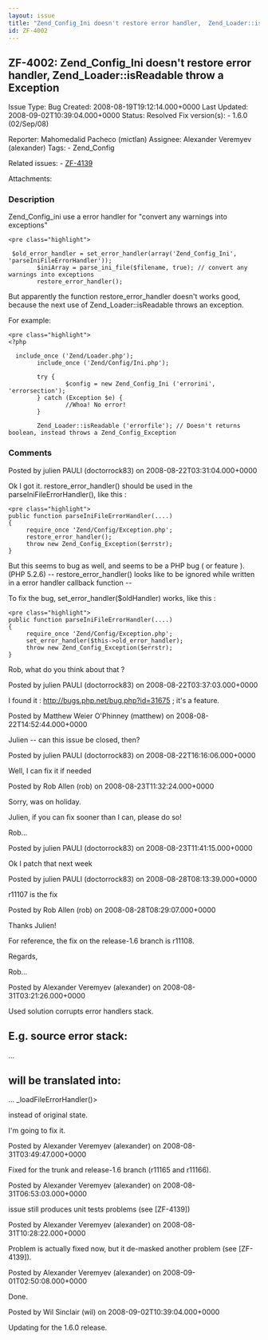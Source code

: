 ```yaml
---
layout: issue
title: "Zend_Config_Ini doesn't restore error handler,  Zend_Loader::isReadable throw a Exception"
id: ZF-4002
---
```


ZF-4002: Zend\_Config\_Ini doesn't restore error handler, Zend\_Loader::isReadable throw a Exception
----------------------------------------------------------------------------------------------------

 Issue Type: Bug Created: 2008-08-19T19:12:14.000+0000 Last Updated: 2008-09-02T10:39:04.000+0000 Status: Resolved Fix version(s): - 1.6.0 (02/Sep/08)
 
 Reporter:  Mahomedalid Pacheco (mictlan)  Assignee:  Alexander Veremyev (alexander)  Tags: - Zend\_Config
 
 Related issues: - [ZF-4139](/issues/browse/ZF-4139)
 
 Attachments: 
### Description

Zend\_Config\_ini use a error handler for "convert any warnings into exceptions"

 
    <pre class="highlight">
    
     $old_error_handler = set_error_handler(array('Zend_Config_Ini', 'parseIniFileErrorHandler'));
            $iniArray = parse_ini_file($filename, true); // convert any warnings into exceptions
            restore_error_handler();


But apparently the function restore\_error\_handler doesn't works good, because the next use of Zend\_Loader::isReadable throws an exception.

For example:

 
    <pre class="highlight">
    <?php
    
      include_once ('Zend/Loader.php');
            include_once ('Zend/Config/Ini.php');
    
            try {
                    $config = new Zend_Config_Ini ('errorini', 'errorsection');
            } catch (Exception $e) {
                    //Whoa! No error!
            }
    
            Zend_Loader::isReadable ('errorfile'); // Doesn't returns boolean, instead throws a Zend_Config_Exception


 

 

### Comments

Posted by julien PAULI (doctorrock83) on 2008-08-22T03:31:04.000+0000

Ok I got it. restore\_error\_handler() should be used in the parseIniFileErrorHandler(), like this :

 
    <pre class="highlight">
    public function parseIniFileErrorHandler(....)
    {
         require_once 'Zend/Config/Exception.php';
         restore_error_handler();
         throw new Zend_Config_Exception($errstr);
    }


But this seems to bug as well, and seems to be a PHP bug ( or feature ). (PHP 5.2.6) -- restore\_error\_handler() looks like to be ignored while written in a error handler callback function --

To fix the bug, set\_error\_handler($oldHandler) works, like this :

 
    <pre class="highlight">
    public function parseIniFileErrorHandler(....)
    {
         require_once 'Zend/Config/Exception.php';
         set_error_handler($this->old_error_handler);
         throw new Zend_Config_Exception($errstr);
    }


Rob, what do you think about that ?

 

 

Posted by julien PAULI (doctorrock83) on 2008-08-22T03:37:03.000+0000

I found it : <http://bugs.php.net/bug.php?id=31675> ; it's a feature.

 

 

Posted by Matthew Weier O'Phinney (matthew) on 2008-08-22T14:52:44.000+0000

Julien -- can this issue be closed, then?

 

 

Posted by julien PAULI (doctorrock83) on 2008-08-22T16:16:06.000+0000

Well, I can fix it if needed

 

 

Posted by Rob Allen (rob) on 2008-08-23T11:32:24.000+0000

Sorry, was on holiday.

Julien, if you can fix sooner than I can, please do so!

Rob...

 

 

Posted by julien PAULI (doctorrock83) on 2008-08-23T11:41:15.000+0000

Ok I patch that next week

 

 

Posted by julien PAULI (doctorrock83) on 2008-08-28T08:13:39.000+0000

r11107 is the fix

 

 

Posted by Rob Allen (rob) on 2008-08-28T08:29:07.000+0000

Thanks Julien!

For reference, the fix on the release-1.6 branch is r11108.

Regards,

Rob...

 

 

Posted by Alexander Veremyev (alexander) on 2008-08-31T03:21:26.000+0000

Used solution corrupts error handlers stack.

E.g. source error stack:
------------------------

 ...




will be translated into:
------------------------

 ... \_loadFileErrorHandler()>




instead of original state.

I'm going to fix it.

 

 

Posted by Alexander Veremyev (alexander) on 2008-08-31T03:49:47.000+0000

Fixed for the trunk and release-1.6 branch (r11165 and r11166).

 

 

Posted by Alexander Veremyev (alexander) on 2008-08-31T06:53:03.000+0000

issue still produces unit tests problems (see [ZF-4139])

 

 

Posted by Alexander Veremyev (alexander) on 2008-08-31T10:28:22.000+0000

Problem is actually fixed now, but it de-masked another problem (see [ZF-4139]).

 

 

Posted by Alexander Veremyev (alexander) on 2008-09-01T02:50:08.000+0000

Done.

 

 

Posted by Wil Sinclair (wil) on 2008-09-02T10:39:04.000+0000

Updating for the 1.6.0 release.

 

 